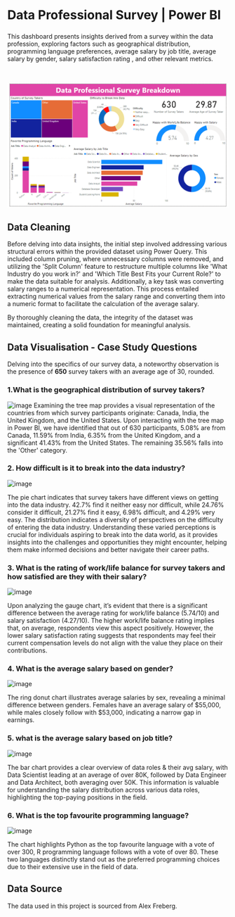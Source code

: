 # Data Professional Survey | Power BI

###

This dashboard presents insights derived from a survey within the data profession, exploring factors such as geographical distribution, programming language preferences, average salary by job title, average salary by gender, salary satisfaction rating , and other relevant metrics.

<br>

![image](https://github.com/TendaiPhikiso/Data-Professional-Survey-PowerBI/blob/main/PowerBI-Dashboard.png)

###

## Data Cleaning 
Before delving into data insights, the initial step involved addressing various structural errors within the provided dataset using Power Query. This included column pruning, where unnecessary columns were removed, and utilizing the 'Split Column' feature to restructure multiple columns like 'What Industry do you work in?' and 'Which Title Best Fits your Current Role?' to make the data suitable for analysis. Additionally, a key task was converting salary ranges to a numerical representation. This process entailed extracting numerical values from the salary range and converting them into a numeric format to facilitate the calculation of the average salary.

By thoroughly cleaning the data, the integrity of the dataset was maintained, creating a solid foundation for meaningful analysis.

## Data Visualisation - Case Study Questions

Delving into the specifics of our survey data, a noteworthy observation is the presence of <b>650</b> survey takers with an average age of 30, rounded.

### 1.What is the geographical distribution of survey takers?

![image](https://github.com/TendaiPhikiso/Data-Professional-Survey-PowerBI/assets/57633068/f71f95df-5f7e-48a2-a1b0-5238b7d1a40d)
Examining the tree map provides a visual representation of the countries from which survey participants originate: Canada, India, the United Kingdom, and the United States. Upon interacting with the tree map in Power BI, we have identified that out of 630 participants, 5.08% are from Canada, 11.59% from India, 6.35% from the United Kingdom, and a significant 41.43% from the United States. The remaining 35.56% falls into the 'Other' category.

### 2. How difficult is it to break into the data industry?
![image](https://github.com/TendaiPhikiso/Data-Professional-Survey-PowerBI/assets/57633068/69359426-cdbd-4084-91cf-34af81350562)

The pie chart indicates that survey takers have different views on getting into the data industry. 42.7% find it neither easy nor difficult, while 24.76% consider it difficult, 21.27% find it easy, 6.98% difficult, and 4.29% very easy. The distribution indicates a diversity of perspectives on the difficulty of entering the data industry. Understanding these varied perceptions is crucial for individuals aspiring to break into the data world, as it provides insights into the challenges and opportunities they might encounter, helping them make informed decisions and better navigate their career paths.

### 3. What is the rating of work/life balance for survey takers and how satisfied are they with their salary?

![image](https://github.com/TendaiPhikiso/Data-Professional-Survey-PowerBI/assets/57633068/b6ae8366-b3d6-4747-9963-683124e9992b)

Upon analyzing the gauge chart, it’s evident that there is a significant difference between the average rating for work/life balance (5.74/10) and salary satisfaction (4.27/10). The higher work/life balance rating implies that, on average, respondents view this aspect positively. However, the lower salary satisfaction rating suggests that respondents may feel their current compensation levels do not align with the value they place on their contributions.

### 4. What is the average salary based on gender?
![image](https://github.com/TendaiPhikiso/Data-Professional-Survey-PowerBI/assets/57633068/9c186988-7be9-4f75-b0c4-7fbe798cc185)

The ring donut chart illustrates average salaries by sex, revealing a minimal difference between genders. Females have an average salary of $55,000, while males closely follow with $53,000, indicating a narrow gap in earnings.

### 5. what is the average salary based on job title?
![image](https://github.com/TendaiPhikiso/Data-Professional-Survey-PowerBI/assets/57633068/35245a99-94eb-4e7d-a77b-9735a529e4e9)

The bar chart provides a clear overview of data roles & their avg salary, with Data Scientist leading at an average of over 80K, followed by Data Engineer and Data Architect, both averaging over 50K. This information is valuable for understanding the salary distribution across various data roles, highlighting the top-paying positions in the field.

### 6. What is the top favourite programming language?
![image](https://github.com/TendaiPhikiso/Data-Professional-Survey-PowerBI/assets/57633068/e83fc5f3-c245-4b96-a95e-57af19fcba3c)

The chart highlights Python as the top favourite language with a vote of over 300, R programming language follows with a vote of over 80. These two languages distinctly stand out as the preferred programming choices due to their extensive use in the field of data.

## Data Source
The data used in this project is sourced from Alex Freberg. 
